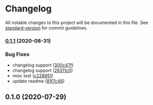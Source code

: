# Changelog

All notable changes to this project will be documented in this file. See [standard-version](https://github.com/conventional-changelog/standard-version) for commit guidelines.

### [0.1.1](https://gitswarm.f5net.com/f5aas/f5cs-sdk/compare/v0.1.20...v0.1.1) (2020-08-31)


### Bug Fixes

* changelog support ([300c47f](https://gitswarm.f5net.com/f5aas/f5cs-sdk/commit/300c47f355b42e46345130e5a10e905ac9108705))
* changelog support ([26311c0](https://gitswarm.f5net.com/f5aas/f5cs-sdk/commit/26311c004e6c004417cc7cbc97df40c997d574d1))
* misc test ([c228851](https://gitswarm.f5net.com/f5aas/f5cs-sdk/commit/c2288510d78f37b3aa64b750a8c1811cae44edaf))
* update readme ([81f7c46](https://gitswarm.f5net.com/f5aas/f5cs-sdk/commit/81f7c46f506599fd4059345efdbaaa78212f96af))

## 0.1.0 (2020-07-29)
